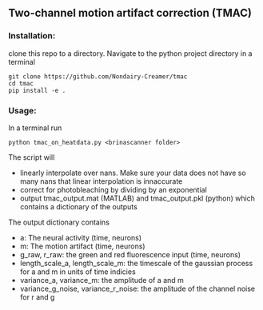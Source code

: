 ## Two-channel motion artifact correction (TMAC)

### Installation:
clone this repo to a directory.
Navigate to the python project directory in a terminal
```
git clone https://github.com/Nondairy-Creamer/tmac
cd tmac
pip install -e .
```

### Usage:
In a terminal run

```
python tmac_on_heatdata.py <brinascanner folder>
```

The script will 
* linearly interpolate over nans. Make sure your data does not have so many nans that linear interpolation is innaccurate
* correct for photobleaching by dividing by an exponential
* output tmac\_output.mat (MATLAB) and tmac\_output.pkl (python) which contains a dictionary of the outputs

The output dictionary contains
* a: The neural activity (time, neurons)
* m: The motion artifact (time, neurons)
* g\_raw, r\_raw: the green and red fluorescence input (time, neurons)
* length\_scale\_a, length\_scale\_m: the timescale of the gaussian process for a and m in units of time indicies
* variance\_a, variance\_m: the amplitude of a and m
* variance\_g\_noise, variance\_r\_noise: the amplitude of the channel noise for r and g

